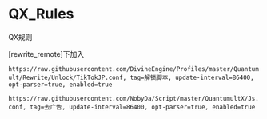 # QX_Rules
QX规则

[rewrite_remote]下加入

```https://raw.githubusercontent.com/DivineEngine/Profiles/master/Quantumult/Rewrite/Unlock/TikTokJP.conf, tag=解锁脚本, update-interval=86400, opt-parser=true, enabled=true```

```https://raw.githubusercontent.com/NobyDa/Script/master/QuantumultX/Js.conf, tag=去广告, update-interval=86400, opt-parser=true, enabled=true```
